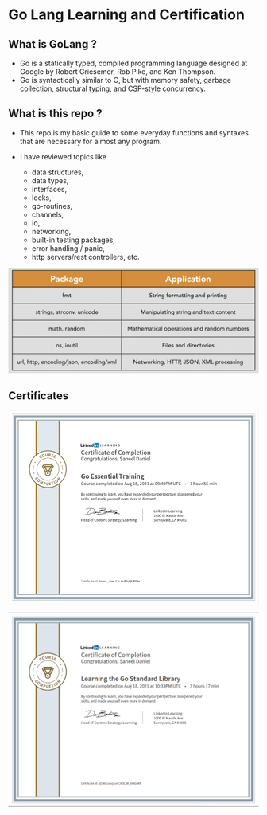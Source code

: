 # Go Lang Learning and Certification

## What is GoLang ? 

 - Go is a statically typed, compiled programming language designed at Google by Robert Griesemer, Rob Pike, and Ken Thompson. 
 - Go is syntactically similar to C, but with memory safety, garbage collection, structural typing, and CSP-style concurrency.

## What is this repo ?

 - This repo is my basic guide to some everyday functions and syntaxes that are necessary for almost any program.

 - I have reviewed topics like 
   - data structures, 
   - data types, 
   - interfaces,
   - locks,
   - go-routines,
   - channels,
   - io,
   - networking,
   - built-in testing packages,
   - error handling / panic, 
   - http servers/rest controllers, etc.

![poster](images/packages.png)


## Certificates

![essentials](images/essentials.png)


![standard-lib](images/standardlibrary.png)